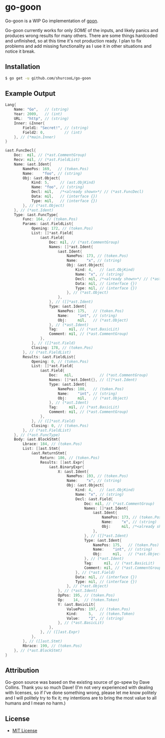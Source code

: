 go-goon
=======

Go-goon is a WIP Go implementation of [goon](https://github.com/shurcooL/goon).

Go-goon currently works for only _SOME_ of the inputs, and likely panics and produces wrong results for many others. There are some things hardcoded and unfinished, so at this time it's not production ready. I plan to fix problems and add missing functionality as I use it in other situations and notice it break.

Installation
------------

```bash
$ go get -u github.com/shurcooL/go-goon
```

Example Output
--------------

```go
Lang{
	Name: "Go",   // (string)
	Year: 2009,   // (int)
	URL:  "http", // (string)
	Inner: &Inner{
		Field1: "Secret!", // (string)
		Field2: 0,         // (int)
	}, // (*main.Inner)
}

```

```go
&ast.FuncDecl{
	Doc:  nil, // (*ast.CommentGroup)
	Recv: nil, // (*ast.FieldList)
	Name: &ast.Ident{
		NamePos: 169,   // (token.Pos)
		Name:    "foo", // (string)
		Obj: &ast.Object{
			Kind: 5,     // (ast.ObjKind)
			Name: "foo", // (string)
			Decl: nil,   /*<already shown>*/ // (*ast.FuncDecl)
			Data: nil,   // (interface {})
			Type: nil,   // (interface {})
		}, // (*ast.Object)
	}, // (*ast.Ident)
	Type: &ast.FuncType{
		Func: 164, // (token.Pos)
		Params: &ast.FieldList{
			Opening: 172, // (token.Pos)
			List: []*ast.Field{
				&ast.Field{
					Doc: nil, // (*ast.CommentGroup)
					Names: []*ast.Ident{
						&ast.Ident{
							NamePos: 173, // (token.Pos)
							Name:    "x", // (string)
							Obj: &ast.Object{
								Kind: 4,   // (ast.ObjKind)
								Name: "x", // (string)
								Decl: nil, /*<already shown>*/ // (*ast.Field)
								Data: nil, // (interface {})
								Type: nil, // (interface {})
							}, // (*ast.Object)
						},
					}, // ([]*ast.Ident)
					Type: &ast.Ident{
						NamePos: 175,   // (token.Pos)
						Name:    "int", // (string)
						Obj:     nil,   // (*ast.Object)
					}, // (*ast.Ident)
					Tag:     nil, // (*ast.BasicLit)
					Comment: nil, // (*ast.CommentGroup)
				},
			}, // ([]*ast.Field)
			Closing: 178, // (token.Pos)
		}, // (*ast.FieldList)
		Results: &ast.FieldList{
			Opening: 0, // (token.Pos)
			List: []*ast.Field{
				&ast.Field{
					Doc:   nil,            // (*ast.CommentGroup)
					Names: []*ast.Ident{}, // ([]*ast.Ident)
					Type: &ast.Ident{
						NamePos: 180,   // (token.Pos)
						Name:    "int", // (string)
						Obj:     nil,   // (*ast.Object)
					}, // (*ast.Ident)
					Tag:     nil, // (*ast.BasicLit)
					Comment: nil, // (*ast.CommentGroup)
				},
			}, // ([]*ast.Field)
			Closing: 0, // (token.Pos)
		}, // (*ast.FieldList)
	}, // (*ast.FuncType)
	Body: &ast.BlockStmt{
		Lbrace: 184, // (token.Pos)
		List: []ast.Stmt{
			&ast.ReturnStmt{
				Return: 186, // (token.Pos)
				Results: []ast.Expr{
					&ast.BinaryExpr{
						X: &ast.Ident{
							NamePos: 193, // (token.Pos)
							Name:    "x", // (string)
							Obj: &ast.Object{
								Kind: 4,   // (ast.ObjKind)
								Name: "x", // (string)
								Decl: &ast.Field{
									Doc: nil, // (*ast.CommentGroup)
									Names: []*ast.Ident{
										&ast.Ident{
											NamePos: 173, // (token.Pos)
											Name:    "x", // (string)
											Obj:     nil, /*<already shown>*/ // (*ast.Object)
										},
									}, // ([]*ast.Ident)
									Type: &ast.Ident{
										NamePos: 175,   // (token.Pos)
										Name:    "int", // (string)
										Obj:     nil,   // (*ast.Object)
									}, // (*ast.Ident)
									Tag:     nil, // (*ast.BasicLit)
									Comment: nil, // (*ast.CommentGroup)
								}, // (*ast.Field)
								Data: nil, // (interface {})
								Type: nil, // (interface {})
							}, // (*ast.Object)
						}, // (*ast.Ident)
						OpPos: 195, // (token.Pos)
						Op:    14,  // (token.Token)
						Y: &ast.BasicLit{
							ValuePos: 197, // (token.Pos)
							Kind:     5,   // (token.Token)
							Value:    "2", // (string)
						}, // (*ast.BasicLit)
					},
				}, // ([]ast.Expr)
			},
		}, // ([]ast.Stmt)
		Rbrace: 199, // (token.Pos)
	}, // (*ast.BlockStmt)
}

```

Attribution
-----------

Go-goon source was based on the existing source of go-spew by Dave Collins. Thank you so much Dave! (I'm not very experienced with dealing with licenses, so if I've done something wrong, please let me know politely and I will politely try to fix it; my intentions are to bring the most value to all humans and I mean no harm.)

License
-------

- [MIT License](http://opensource.org/licenses/mit-license.php)
